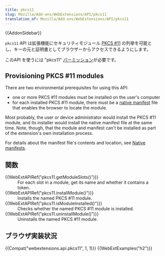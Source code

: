 ```yaml
---
title: pkcs11
slug: Mozilla/Add-ons/WebExtensions/API/pkcs11
translation_of: Mozilla/Add-ons/WebExtensions/API/pkcs11
---
```

<div>{{AddonSidebar}}</div>

<p><code>pkcs11</code> API は拡張機能にセキュリティモジュール <a href="https://en.wikipedia.org/wiki/PKCS_11">PKCS #11</a> の列挙を可能とし、キーの元と証明書としてブラウザーからアクセスできるようにします。</p>

<p>このAPI を使うには "pkcs11" <a href="/ja/docs/Mozilla/Add-ons/WebExtensions/manifest.json/permissions">パーミッション</a>が必要です。</p>

<h2 id="Provisioning_PKCS_11_modules" name="Provisioning_PKCS_11_modules">Provisioning PKCS #11 modules</h2>

<p>There are two environmental prerequisites for using this API:</p>

<ul>
 <li>one or more PKCS #11 modules must be installed on the user's computer</li>
 <li>for each installed PKCS #11 module, there must be a <a href="/ja/docs/Mozilla/Add-ons/WebExtensions/Native_manifests">native manifest</a> file that enables the browser to locate the module.</li>
</ul>

<p>Most probably, the user or device administrator would install the PKCS #11 module, and its installer would install the native manifest file at the same time. Note, though, that the module and manifest can't be installed as part of the extension's own installation process.</p>

<p>For details about the manifest file's contents and location, see <a href="/ja/docs/Mozilla/Add-ons/WebExtensions/Native_manifests">Native manifests</a>.</p>

<h2 id="Functions" name="Functions">関数</h2>

<dl>
 <dt>{{WebExtAPIRef("pkcs11.getModuleSlots()")}}</dt>
 <dd>For each slot in a module, get its name and whether it contains a token.</dd>
 <dt>{{WebExtAPIRef("pkcs11.installModule()")}}</dt>
 <dd>Installs the named PKCS #11 module.</dd>
 <dt>{{WebExtAPIRef("pkcs11.isModuleInstalled()")}}</dt>
 <dd>Checks whether the named PKCS #11 module is installed.</dd>
 <dt>{{WebExtAPIRef("pkcs11.uninstallModule()")}}</dt>
 <dd>Uninstalls the named PKCS #11 module.</dd>
</dl>

<h2 id="Browser_compatibility" name="Browser_compatibility">ブラウザ実装状況</h2>

<p>{{Compat("webextensions.api.pkcs11", 1, 1)}} {{WebExtExamples("h2")}}</p>
